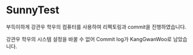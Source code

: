 ﻿SunnyTest
=========


 부득이하게 강관우 학우의 컴퓨터를 사용하여 리펙토링과 commit을 진행하였습니다.

강관우 학우의 시스템 설정을 바꿀 수 없어 Commit log가 KangGwanWoo로 남았습니다. 